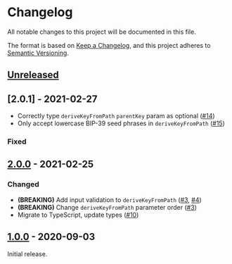 # Changelog

All notable changes to this project will be documented in this file.

The format is based on [Keep a Changelog](https://keepachangelog.com/en/1.0.0/),
and this project adheres to [Semantic Versioning](https://semver.org/spec/v2.0.0.html).

## [Unreleased]

## [2.0.1] - 2021-02-27

- Correctly type `deriveKeyFromPath` `parentKey` param as optional ([#14](https://github.com/MetaMask/key-tree/pull/14))
- Only accept lowercase BIP-39 seed phrases in `deriveKeyFromPath` ([#15](https://github.com/MetaMask/key-tree/pull/15))

### Fixed

## [2.0.0] - 2021-02-25

### Changed

- **(BREAKING)** Add input validation to `deriveKeyFromPath` ([#3](https://github.com/MetaMask/key-tree/pull/3), [#4](https://github.com/MetaMask/key-tree/pull/4))
- **(BREAKING)** Change `deriveKeyFromPath` parameter order ([#3](https://github.com/MetaMask/key-tree/pull/3))
- Migrate to TypeScript, update types ([#10](https://github.com/MetaMask/key-tree/pull/10))

## [1.0.0] - 2020-09-03

Initial release.

[Unreleased]:https://github.com/MetaMask/key-tree/compare/v2.0.0...HEAD
[2.0.0]:https://github.com/MetaMask/key-tree/compare/v1.0.0...v2.0.0
[1.0.0]:https://github.com/MetaMask/key-tree/compare/a29b75...v1.0.0
